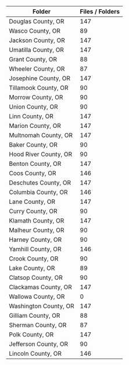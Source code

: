 | Folder                |   Files / Folders |
|-----------------------|-------------------|
| Douglas County, OR    |               147 |
| Wasco County, OR      |                89 |
| Jackson County, OR    |               147 |
| Umatilla County, OR   |               147 |
| Grant County, OR      |                88 |
| Wheeler County, OR    |                87 |
| Josephine County, OR  |               147 |
| Tillamook County, OR  |                90 |
| Morrow County, OR     |                90 |
| Union County, OR      |                90 |
| Linn County, OR       |               147 |
| Marion County, OR     |               147 |
| Multnomah County, OR  |               147 |
| Baker County, OR      |                90 |
| Hood River County, OR |                90 |
| Benton County, OR     |               147 |
| Coos County, OR       |               146 |
| Deschutes County, OR  |               147 |
| Columbia County, OR   |               146 |
| Lane County, OR       |               147 |
| Curry County, OR      |                90 |
| Klamath County, OR    |               147 |
| Malheur County, OR    |                90 |
| Harney County, OR     |                90 |
| Yamhill County, OR    |               146 |
| Crook County, OR      |                90 |
| Lake County, OR       |                89 |
| Clatsop County, OR    |                90 |
| Clackamas County, OR  |               147 |
| Wallowa County, OR    |                 0 |
| Washington County, OR |               147 |
| Gilliam County, OR    |                88 |
| Sherman County, OR    |                87 |
| Polk County, OR       |               147 |
| Jefferson County, OR  |                90 |
| Lincoln County, OR    |               146 |